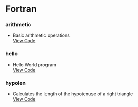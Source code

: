 # Fortran

### arithmetic
* Basic arithmetic operations  
[View Code](https://github.com/SageWare/Fortran/blob/master/arithmetic/arithmetic.f95)

### hello
* Hello World program  
[View Code](https://github.com/SageWare/Fortran/blob/master/hello/hello.f95)

### hypolen
* Calculates the length of the hypotenuse of a right triangle  
[View Code](https://github.com/SageWare/Fortran/blob/master/hypolen/hypolen.f95)
